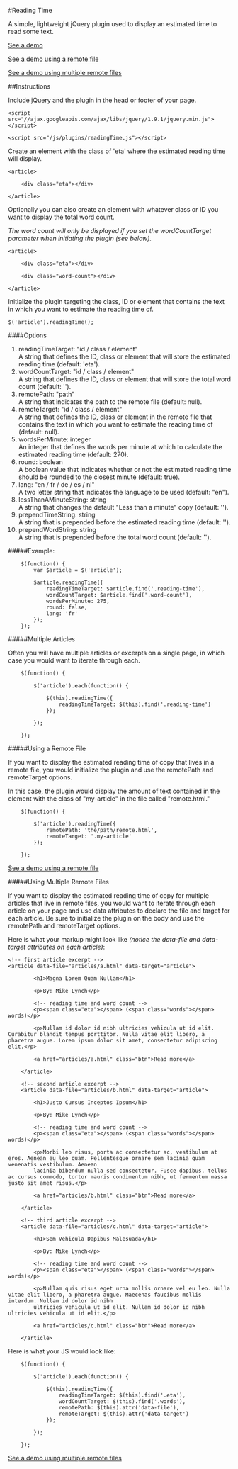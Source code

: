 #Reading Time

A simple, lightweight jQuery plugin used to display an estimated time to read some text.

<a href="http://michael-lynch.github.io/reading-time/" target="_blank">See a demo</a>

<a href="http://michael-lynch.github.io/reading-time/remote.html" target="_blank">See a demo using a remote file</a>

<a href="http://michael-lynch.github.io/reading-time/remote-multiple.html" target="_blank">See a demo using multiple remote files</a>

##Instructions

Include jQuery and the plugin in the head or footer of your page.

    <script src="//ajax.googleapis.com/ajax/libs/jquery/1.9.1/jquery.min.js"></script>
    
    <script src="/js/plugins/readingTime.js"></script>
    
Create an element with the class of 'eta' where the estimated reading time will display.

	<article>
	
		<div class="eta"></div>
	
	</article>
	
Optionally you can also create an element with whatever class or ID you want to display the total word count.

<em>The word count will only be displayed if you set the wordCountTarget parameter when initiating the plugin (see below).</em>

	<article>
	
		<div class="eta"></div>
		
		<div class="word-count"></div>
	
	</article>
    
Initialize the plugin targeting the class, ID or element that contains the text in which you want to estimate the reading time of. 

	$('article').readingTime();
	
####Options

<ol>

<li>
readingTimeTarget: "id / class / element"
<br />A string that defines the ID, class or element that will store the estimated reading time (default: 'eta').
</li>

<li>wordCountTarget: "id / class / element"
<br />A string that defines the ID, class or element that will store the total word count (default: ''). 
</li>

<li>remotePath: "path"
<br />A string that indicates the path to the remote file (default: null).
</li>

<li>remoteTarget: "id / class / element"
<br />A string that defines the ID, class or element in the remote file that contains the text in which you want to estimate the reading time of (default: null).
</li>

<li>wordsPerMinute: integer
<br />An integer that defines the words per minute at which to calculate the estimated reading time (default: 270).
</li>

<li>round: boolean
<br />A boolean value that indicates whether or not the estimated reading time should be rounded to the closest minute (default: true).
</li>

<li>lang: "en / fr / de / es / nl"
<br />A two letter string that indicates the language to be used (default: "en").
</li>

<li>lessThanAMinuteString: string
<br />A string that changes the default "Less than a minute" copy (default: '').
</li>

<li>prependTimeString: string
<br />A string that is prepended before the estimated reading time (default: '').
</li>

<li>prependWordString: string
<br />A string that is prepended before the total word count (default: '').
</li>

</ol>

#####Example:

		$(function() {
			var $article = $('article');
			
			$article.readingTime({
				readingTimeTarget: $article.find('.reading-time'),
				wordCountTarget: $article.find('.word-count'),
				wordsPerMinute: 275,
				round: false,
				lang: 'fr'
			});
		});

			
#####Multiple Articles

Often you will have multiple articles or excerpts on a single page, in which case you would want to iterate through each.

		$(function() {
		
			$('article').each(function() {
			
				$(this).readingTime({
					readingTimeTarget: $(this).find('.reading-time')
				});
				
			});
				
		});

#####Using a Remote File

If you want to display the estimated reading time of copy that lives in a remote file, you would initialize the plugin and use the remotePath and remoteTarget options.

In this case, the plugin would display the amount of text contained in the element with the class of "my-article" in the file called "remote.html."

		$(function() {
		
			$('article').readingTime({
				remotePath: 'the/path/remote.html',
				remoteTarget: '.my-article'
			});
			
		});
		
<a href="http://michael-lynch.github.io/reading-time/remote.html" target="_blank">See a demo using a remote file</a>
		
#####Using Multiple Remote Files

If you want to display the estimated reading time of copy for multiple articles that live in remote files, you would want to iterate through each article on your page and use data attributes to declare the file and target for each article. Be sure to initialize the plugin on the body and use the remotePath and remoteTarget options.

Here is what your markup might look like <em>(notice the data-file and data-target attributes on each article)</em>:

	<!-- first article excerpt -->
	<article data-file="articles/a.html" data-target="article">
		
			<h1>Magna Lorem Quam Nullam</h1>
			
			<p>By: Mike Lynch</p>
			
			<!-- reading time and word count -->
			<p><span class="eta"></span> (<span class="words"></span> words)</p>
	
			<p>Nullam id dolor id nibh ultricies vehicula ut id elit. Curabitur blandit tempus porttitor. Nulla vitae elit libero, a pharetra augue. Lorem ipsum dolor sit amet, consectetur adipiscing elit.</p>
			
			<a href="articles/a.html" class="btn">Read more</a>
			
		</article>

		<!-- second article excerpt -->
		<article data-file="articles/b.html" data-target="article">
		
			<h1>Justo Cursus Inceptos Ipsum</h1>
			
			<p>By: Mike Lynch</p>
			
			<!-- reading time and word count -->
			<p><span class="eta"></span> (<span class="words"></span> words)</p>
	
			<p>Morbi leo risus, porta ac consectetur ac, vestibulum at eros. Aenean eu leo quam. Pellentesque ornare sem lacinia quam venenatis vestibulum. Aenean 
			lacinia bibendum nulla sed consectetur. Fusce dapibus, tellus ac cursus commodo, tortor mauris condimentum nibh, ut fermentum massa justo sit amet risus.</p>
			
			<a href="articles/b.html" class="btn">Read more</a>
			
		</article>
		
		<!-- third article excerpt -->
		<article data-file="articles/c.html" data-target="article">
		
			<h1>Sem Vehicula Dapibus Malesuada</h1>
			
			<p>By: Mike Lynch</p>
			
			<!-- reading time and word count -->
			<p><span class="eta"></span> (<span class="words"></span> words)</p>
	
			<p>Nullam quis risus eget urna mollis ornare vel eu leo. Nulla vitae elit libero, a pharetra augue. Maecenas faucibus mollis interdum. Nullam id dolor id nibh 
			ultricies vehicula ut id elit. Nullam id dolor id nibh ultricies vehicula ut id elit.</p>
			
			<a href="articles/c.html" class="btn">Read more</a>
			
		</article>
		
Here is what your JS would look like:

		$(function() {
		
			$('article').each(function() {
		
			    $(this).readingTime({
					readingTimeTarget: $(this).find('.eta'),
					wordCountTarget: $(this).find('.words'),
					remotePath: $(this).attr('data-file'),
					remoteTarget: $(this).attr('data-target')
				});
				
			});
			
		});
		
<a href="http://michael-lynch.github.io/reading-time/remote-multiple.html" target="_blank">See a demo using multiple remote files</a>
